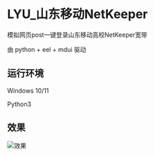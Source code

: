 # LYU_山东移动NetKeeper

模拟网页post一键登录山东移动高校NetKeeper宽带

由 python + eel + mdui 驱动


## 运行环境

Windows 10/11

Python3

## 效果
![效果](https://www.bluesdawn.top/images/python_login/QQ%E6%88%AA%E5%9B%BE20201227195413.jpg)
